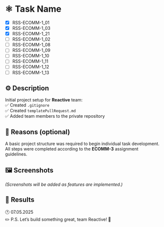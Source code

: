 # ⚛️ Task Name <!-- ECOMM-3 Repository Setup -->

<!-- Completed tasks from the board -->

- [x] RSS-ECOMM-1_01
- [x] RSS-ECOMM-1_03
- [x] RSS-ECOMM-1_21
- [ ] RSS-ECOMM-1_02
- [ ] RSS-ECOMM-1_08
- [ ] RSS-ECOMM-1_09
- [ ] RSS-ECOMM-1_10
- [ ] RSS-ECOMM-1_11
- [ ] RSS-ECOMM-1_12
- [ ] RSS-ECOMM-1_13

## ⚙️ Description

Initial project setup for **Reactive** team:  
✅ Created `.gitignore`  
✅ Created `templatePullRequest.md`  
✅ Added team members to the private repository

## 🧠 Reasons (optional)

A basic project structure was required to begin individual task development.  
All steps were completed according to the **ECOMM-3** assignment guidelines.

## 🖼️ Screenshots

<!-- Optionally insert screenshots of the team repo page or file structure -->

_(Screenshots will be added as features are implemented.)_

## 📅 Results

🕐 07.05.2025  
✏️ P.S. Let’s build something great, team Reactive! 🚀
